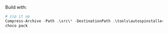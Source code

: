 Build with:

```powershell
# zip it up
Compress-Archive -Path .\src\* -DestinationPath .\tools\autospinstaller.zip
choco pack
```